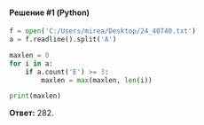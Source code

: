 #### Решение #1 (Python)
```python
f = open('C:/Users/mirea/Desktop/24_40740.txt')
a = f.readline().split('A')

maxlen = 0
for i in a:
    if a.count('E') >= 3:
        maxlen = max(maxlen, len(i))

print(maxlen)
```

**Ответ:** 282.
